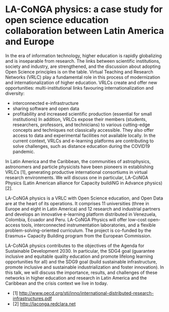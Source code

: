 # LA-CoNGA physics: a case study for open science education collaboration between Latin America and Europe

In the era of information technology, higher education is rapidly globalizing and is inseparable from research. The links between scientific institutions, society and industry, are strengthened, and the discussion about adopting Open Science principles is on the table. Virtual Teaching and Research Networks (VRLC) play a fundamental role in this process of modernization and internationalization of higher education. VRLCs create and offer new opportunities:
multi-institutional links favouring internationalization and diversity:
+ interconnected e-infrastructure
+ sharing software and open data
+ profitability and increased scientific production (essential for small institutions)
In addition, VRLCs expose their members (students, researchers, professors, and technicians) to various cutting-edge concepts and techniques not classically accessible. They also offer access to data and experimental facilities not available locally. In the current context, VRLCs and e-learning platforms are contributing to solve challenges, such as distance education during the COVID19 pandemic.

In Latin America and the Caribbean, the communities of astrophysics, astronomers and particle physicists have been pioneers in establishing VRLCs [1], generating productive international consortiums in virtual research environments. We will discuss one in particular, LA-CoNGA Physics (Latin American alliance for Capacity buildiNG in Advance physics) [2].

LA-CoNGA physics is a VRLC with Open Science education, and Open Data are at the heart of its operations. It comprises 11 universities (three in Europe and eight in Latin America) and 12 research and industrial partners and develops an innovative e-learning platform distributed in Venezuela, Colombia, Ecuador and Peru. LA-CoNGA Physics will offer low-cost open-access tools, interconnected instrumentation laboratories, and a flexible problem-solving-oriented curriculum. The project is co-funded by the Erasmus+ Capacity Building program from the European Commission. 

LA-CoNGA physics contributes to the objectives of the Agenda for Sustainable Development 2030. In particular, the SDG4 goal (guarantee inclusive and equitable quality education and promote lifelong learning opportunities for all) and the SDG9 goal (build sustainable infrastructure, promote inclusive and sustainable industrialization and foster innovation).
In this talk, we will discuss the importance, results, and challenges of these networks in higher education and research in Latin America and the Caribbean and the crisis context we live in today. 


* [1] http://www.oecd.org/sti/inno/international-distributed-research-infrastructures.pdf
* [2] http://laconga.redclara.net
